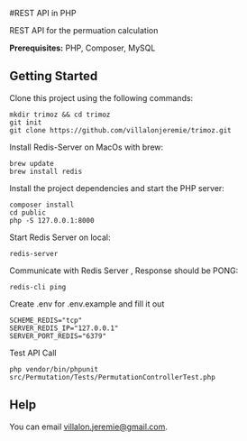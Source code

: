 #REST API in PHP

REST API for the permuation calculation 

**Prerequisites:** PHP, Composer, MySQL

## Getting Started

Clone this project using the following commands:

```
mkdir trimoz && cd trimoz
git init
git clone https://github.com/villalonjeremie/trimoz.git
```

Install Redis-Server on MacOs with brew:

```
brew update
brew install redis
```

Install the project dependencies and start the PHP server:

```
composer install
cd public
php -S 127.0.0.1:8000
```

Start Redis Server on local: 
```
redis-server
```

Communicate with Redis Server , Response should be PONG:
```
redis-cli ping
```

Create .env for .env.example and fill it out
```
SCHEME_REDIS="tcp"
SERVER_REDIS_IP="127.0.0.1"
SERVER_PORT_REDIS="6379"
```

Test API Call 
```
php vendor/bin/phpunit src/Permutation/Tests/PermutationControllerTest.php
```

## Help

You can email villalon.jeremie@gmail.com.
